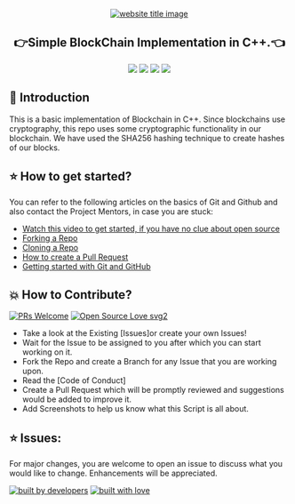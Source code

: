 ﻿<p align="center">
  <a href="#"><img src="https://capsule-render.vercel.app/api?type=rect&color=009ACD&height=100&section=header&text=BlockChain Implementation&fontSize=60%&fontColor=ffffff" alt="website title image"></a>
  <h2 align="center">👉Simple BlockChain Implementation in C++.👈</h2>
</p>


<p align="center">
<img src="https://img.shields.io/badge/language-C-blue?style=for-the-badge">
<img src="https://img.shields.io/badge/language-C++-blue?style=for-the-badge">
<img src="https://img.shields.io/badge/language-BlockChain-blue?style=for-the-badge">
<img src="https://img.shields.io/badge/language-Implementation-blue?style=for-the-badge">  
 </p>
 
 
## 📌 Introduction

This is a basic implementation of Blockchain in C++. Since blockchains use cryptography, this repo uses some cryptographic functionality in our blockchain. We have used the SHA256 hashing technique to create hashes of our blocks. 

## ⭐ How to get started?

You can refer to the following articles on the basics of Git and Github and also contact the Project Mentors, in case you are stuck:

- [Watch this video to get started, if you have no clue about open source](https://youtu.be/SL5KKdmvJ1U)
- [Forking a Repo](https://help.github.com/en/github/getting-started-with-github/fork-a-repo)
- [Cloning a Repo](https://help.github.com/en/desktop/contributing-to-projects/creating-a-pull-request)
- [How to create a Pull Request](https://opensource.com/article/19/7/create-pull-request-github)
- [Getting started with Git and GitHub](https://towardsdatascience.com/getting-started-with-git-and-github-6fcd0f2d4ac6)

## 💥 How to Contribute?

[![PRs Welcome](https://img.shields.io/badge/PRs-welcome-brightgreen.svg?style=flat-square)](http://makeapullrequest.com)
[![Open Source Love svg2](https://badges.frapsoft.com/os/v2/open-source.svg?v=103)](https://github.com/ellerbrock/open-source-badges/)

- Take a look at the Existing [Issues]or create your own Issues!
- Wait for the Issue to be assigned to you after which you can start working on it.
- Fork the Repo and create a Branch for any Issue that you are working upon.
- Read the [Code of Conduct]
- Create a Pull Request which will be promptly reviewed and suggestions would be added to improve it.
- Add Screenshots to help us know what this Script is all about.

## ⭐ Issues:
For major changes, you are welcome to open an issue to discuss what you would like to change. Enhancements will be appreciated.

<p align = "center">
  
<a href="https://github.com/Tejas1510"><img src="http://ForTheBadge.com/images/badges/built-by-developers.svg" alt="built by developers"></a>
[![built with love](https://forthebadge.com/images/badges/built-with-love.svg)](https://github.com/Tejas1510/Awesome-Javascript-and-React-Project)

</p>



